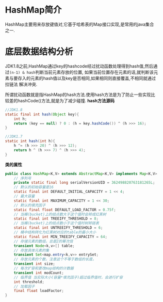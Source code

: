 # HashMap简介 #
HashMap主要用来存放键值对,它基于哈希表的Map接口实现,是常用的java集合之一.
# 底层数据结构分析 #
JDK1.8之前,HashMap通过key的hashcode经过扰动函数处理得到hash值,然后通过`(n-1) & hash`判断当前元素存放的位置,
如果当前位置存在元素的话,就判断该元素与要存入的元素的hash值以及key是否相同,如果相同则直接覆盖,不相同就通过拉链法
解决冲突.  

所谓扰动函数就是指HashMap的hash方法.使用hash方法是为了防止一些实现比较差的hashCode()方法,就是为了减少碰撞.
**hash方法源码**
```java
//JDK1.8
static final int hash(Object key){
	int h;
	return (key == null) ? 0 : (h = key.hashCode()) ^ (h >>> 16);
}

//JDK1.7
static int hash(int h){
	h ^= (h >>> 20) ^ (h >>> 12);
	return h ^ (h >>> 7) ^ (h >>> 4);
}
```
**类的属性**
```java
public class HashMap<K,V> extends AbstractMap<K,V> implements Map<K,V>, Cloneable, Serializable {
    // 序列号
    private static final long serialVersionUID = 362498820763181265L;    
    // 默认的初始容量是16
    static final int DEFAULT_INITIAL_CAPACITY = 1 << 4;   
    // 最大容量
    static final int MAXIMUM_CAPACITY = 1 << 30; 
    // 默认的填充因子
    static final float DEFAULT_LOAD_FACTOR = 0.75f;
    // 当桶(bucket)上的结点数大于这个值时会转成红黑树
    static final int TREEIFY_THRESHOLD = 8; 
    // 当桶(bucket)上的结点数小于这个值时树转链表
    static final int UNTREEIFY_THRESHOLD = 6;
    // 桶中结构转化为红黑树对应的table的最小大小
    static final int MIN_TREEIFY_CAPACITY = 64;
    // 存储元素的数组，总是2的幂次倍
    transient Node<k,v>[] table; 
    // 存放具体元素的集
    transient Set<map.entry<k,v>> entrySet;
    // 存放元素的个数，注意这个不等于数组的长度。
    transient int size;
    // 每次扩容和更改map结构的计数器
    transient int modCount;   
    // 临界值 当实际大小(容量*填充因子)超过临界值时，会进行扩容
    int threshold;
    // 加载因子
    final float loadFactor;
}
```
